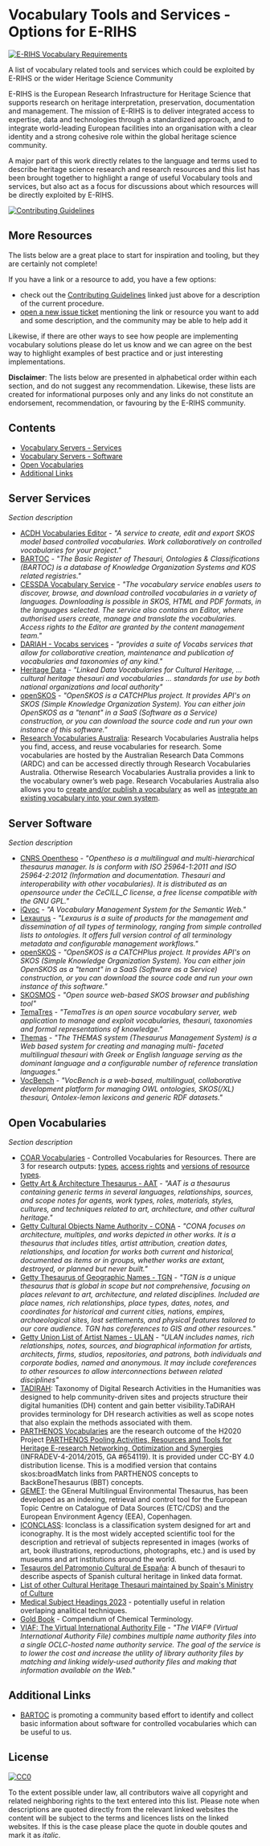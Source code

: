 # Vocabulary Tools and Services - Options for E-RIHS

[![E-RIHS Vocabulary Requirements](https://img.shields.io/badge/Vocabulary-Requirements-blue)](./requirements.md)

A list of vocabulary related tools and services which could be exploited by E-RIHS or the wider Heritage Science Community 

E-RIHS is the European Research Infrastructure for Heritage Science that supports research on heritage interpretation, preservation, documentation and management. The mission of E-RIHS is to deliver integrated access to expertise, data and technologies through a standardized approach, and to integrate world-leading European facilities into an organisation with a clear identity and a strong cohesive role within the global heritage science community.

A major part of this work directly relates to the language and terms used to describe heritage science research and research resources and this list has been brought together to highlight a range of useful Vocabulary tools and services, but also act as a focus for discussions about which resources will be directly exploited by E-RIHS.

[![Contributing Guidelines](http://img.shields.io/badge/CONTRIBUTING-Guidelines-blue.svg)](./contributing.md)

## More Resources

The lists below are a great place to start for inspiration and tooling, but they are certainly not complete!

If you have a link or a resource to add, you have a few options: 
- check out the [Contributing Guidelines](./contributing.md) linked just above for  a description of the current procedure.
- [open a new issue ticket](https://github.com/E-RIHS/hs-interoperability/issues) mentioning the link or resource you want to add and some description, and the community may be able to help add it

Likewise, if there are other ways to see how people are implementing vocabulary solutions please do let us know and we can agree on the best way to highlight examples of best practice and or just interesting implementations.

**Disclaimer**: The lists below are presented in alphabetical order within each section, and do not suggest any recommendation. Likewise, these lists are created for informational purposes only and any links do not constitute an endorsement, recommendation, or favouring by the E-RIHS community.

## Contents
- [Vocabulary Servers - Services](#server-services)
- [Vocabulary Servers - Software](#server-software)
- [Open Vocabularies](#open-vocabularies)
- [Additional Links](#additional-links)


## Server Services
_Section description_ 

- [ACDH Vocabularies Editor](https://vocabseditor.acdh.oeaw.ac.at/) - _"A service to create, edit and export SKOS model based controlled vocabularies.
Work collaboratively on controlled vocabularies for your project."_
- [BARTOC](https://bartoc.org) - _"The Basic Register of Thesauri, Ontologies & Classifications (BARTOC) is a database of Knowledge Organization Systems and KOS related registries."_
- [CESSDA Vocabulary Service](https://vocabularies.cessda.eu/) -  _"The vocabulary service enables users to discover, browse, and download controlled vocabularies in a variety of languages. Downloading is possible in SKOS, HTML and PDF formats, in the languages selected. The service also contains an Editor, where authorised users create, manage and translate the vocabularies. Access rights to the Editor are granted by the content management team."_
- [DARIAH - Vocabs services](https://vocabs.dariah.eu) - _"provides a suite of Vocabs services that allow for collaborative creation, maintenance and publication of vocabularies and taxonomies of any kind."_
- [Heritage Data](https://www.heritagedata.org) - _"Linked Data Vocabularies for Cultural Heritage, ... cultural heritage thesauri and vocabularies ... standards for use by both national organizations and local authority"_
- [openSKOS](http://openskos.org/) -  _"OpenSKOS is a CATCHPlus project. It provides API's on SKOS (Simple Knowledge Organization System). You can either join OpenSKOS as a "tenant" in a SaaS (Software as a Service) construction, or you can download the source code and run your own instance of this software."_
- [Research Vocabularies Australia](https://vocabs.ardc.edu.au/): Research Vocabularies Australia helps you find, access, and reuse vocabularies for research. Some vocabularies are hosted by the Australian Research Data Commons (ARDC) and can be accessed directly through Research Vocabularies Australia. Otherwise Research Vocabularies Australia provides a link to the vocabulary owner’s web page.
Research Vocabularies Australia also allows you to [create and/or publish a vocabulary](https://vocabs.ardc.edu.au/vocabs/page/contribute) as well as [integrate an existing vocabulary into your own system](https://vocabs.ardc.edu.au/vocabs/page/use).

## Server Software
_Section description_

- [CNRS Opentheso](https://opentheso.hypotheses.org/introduction) - _"Opentheso is a multilingual and multi-hierarchical thesaurus manager. Is is conform with ISO 25964-1:2011 and ISO 25964-2:2012 (Information and documentation. Thesauri and interoperability with other vocabularies). It is distributed as an opensource under the CeCILL_C license, a free license compatible with the GNU GPL."_
- [iQvoc](https://iqvoc.net/) -  _"A Vocabulary Management System for the Semantic Web."_
- [Lexaurus](https://www.k-int.com/products/lexaurus/) - _"Lexaurus is a suite of products for the management and dissemination of all types of terminology, ranging from simple controlled lists to ontologies. It offers full version control of all terminology metadata and configurable management workflows."_
- [openSKOS](http://openskos.org/) -  _"OpenSKOS is a CATCHPlus project. It provides API's on SKOS (Simple Knowledge Organization System). You can either join OpenSKOS as a "tenant" in a SaaS (Software as a Service) construction, or you can download the source code and run your own instance of this software."_
- [SKOSMOS](https://skosmos.org/) -  _"Open source web-based SKOS browser and publishing tool"_
- [TemaTres](https://vocabularyserver.com) - _"TemaTres is an open source vocabulary server, web application to manage and exploit vocabularies, thesauri, taxonomies and formal representations of knowledge."_
- [Themas]([https://www.ics.forth.gr/isl/themas-thesaurus-management-system](https://github.com/isl/THEMAS/)) -  _"The THEMAS system (Thesaurus Management System) is a Web based system for creating and managing multi- faceted multilingual thesauri with Greek or English language serving as the dominant language and a configurable number of reference translation languages."_
- [VocBench](https://vocbench.uniroma2.it/) -  _"VocBench is a web-based, multilingual, collaborative development platform for managing OWL ontologies, SKOS(/XL) thesauri, Ontolex-lemon lexicons and generic RDF datasets."_

## Open Vocabularies
_Section description_

- [COAR Vocabularies](https://vocabularies.coar-repositories.org/) - Controlled Vocabularies for Resources. There are 3 for research outputs: [types](https://vocabularies.coar-repositories.org/resource_types/), [access rights](https://vocabularies.coar-repositories.org/access_rights/) and [versions of resource types](https://vocabularies.coar-repositories.org/version_types/).
- [Getty Art & Architecture Thesaurus - AAT](https://www.getty.edu/research/tools/vocabularies/aat) - _"AAT is a thesaurus containing generic terms in several languages, relationships, sources, and scope notes for agents, work types, roles, materials, styles, cultures, and techniques related to art, architecture, and other cultural heritage."_
- [Getty Cultural Objects Name Authority - CONA](https://www.getty.edu/research/tools/vocabularies/cona/index.html) - _"CONA focuses on architecture, multiples, and works depicted in other works. It is a thesaurus that includes titles, artist attribution, creation dates, relationships, and location for works both current and historical, documented as items or in groups, whether works are extant, destroyed, or planned but never built."_
- [Getty Thesaurus of Geographic Names - TGN](https://www.getty.edu/research/tools/vocabularies/tgn/index.html) - _"TGN is a unique thesaurus that is global in scope but not comprehensive, focusing on places relevant to art, architecture, and related disciplines. Included are place names, rich relationships, place types, dates, notes, and coordinates for historical and current cities, nations, empires, archaeological sites, lost settlements, and physical features tailored to our core audience. TGN has coreferences to GIS and other resources."_
- [Getty Union List of Artist Names - ULAN](https://www.getty.edu/research/tools/vocabularies/ulan/index.html) - _"ULAN includes names, rich relationships, notes, sources, and biographical information for artists, architects, firms, studios, repositories, and patrons, both individuals and corporate bodies, named and anonymous. It may include coreferences to other resources to allow interconnections between related disciplines"_
- [TADIRAH](http://www.tadirah.info/): Taxonomy of Digital Research Activities in the Humanities was designed to help community-driven sites and projects structure their digital humanities (DH) content and gain better visibility.TaDiRAH provides terminology for DH research activities as well as scope notes that also explain the methods associated with them. 
- [PARTHENOS Vocabularies](https://isl.ics.forth.gr/bbt-federated-thesaurus/PARTHENOS/en/) are the research outcome of the H2020 Project [PARTHENOS Pooling Activities, Resources and Tools for Heritage E-research Networking, Optimization and Synergies](http://www.parthenos-project.eu) (INFRADEV-4-2014/2015, GA #654119). It is provided under CC-BY 4.0 distribution license. This is a modified version that contains skos:broadMatch links from PARTHENOS concepts to BackBoneThesaurus (BBT) concepts.
- [GEMET](https://www.eionet.europa.eu/gemet/): the GEneral Multilingual Environmental Thesaurus, has been developed as an indexing, retrieval and control tool for the European Topic Centre on Catalogue of Data Sources (ETC/CDS) and the European Environment Agency (EEA), Copenhagen.
- [ICONCLASS](https://iconclass.org/): Iconclass is a classification system designed for art and iconography. It is the most widely accepted scientific tool for the description and retrieval of subjects represented in images (works of art, book illustrations, reproductions, photographs, etc.) and is used by museums and art institutions around the world.
- [Tesauros del Patromonio Cultural de España](http://tesauros.mecd.es/tesauros/tesauros): A bunch of thesauri to describe aspects of Spanish cultural heritage in linked data format.
- [List of other Cultural Heritage Thesauri maintained by Spain's Ministry of Culture](https://www.culturaydeporte.gob.es/cultura/areas/museos/mc/ceres/enlaces/vocabularios-y-tesauros-sobre-patrimonio-cultural.html)
- [Medical Subject Headings 2023](https://meshb.nlm.nih.gov/) - potentially useful in relation overlaping analitical techniques.
- [Gold Book](https://goldbook.iupac.org/) - Compendium of Chemical Terminology.
- [VIAF: The Virtual International Authority File](https://viaf.org/) - _"The VIAF® (Virtual International Authority File) combines multiple name authority files into a single OCLC-hosted name authority service. The goal of the service is to lower the cost and increase the utility of library authority files by matching and linking widely-used authority files and making that information available on the Web."_

## Additional Links

- [BARTOC](https://github.com/gbv/bartoc.org/wiki/Software-for-controlled-vocabularies) is promoting a community based effort to identify and collect basic information about software for controlled vocabularies which can be useful to us.


## License

[![CC0](http://mirrors.creativecommons.org/presskit/buttons/88x31/svg/cc-zero.svg)](https://creativecommons.org/publicdomain/zero/1.0/)

To the extent possible under law, all contributors waive all copyright and related neighboring rights to the text entered into this list. Please note when descriptions are quoted directly from the relevant linked websites the content will be subject to the terms and licences lists on the linked websites.  If this is the case please place the quote in double qoutes and mark it as _italic_.
